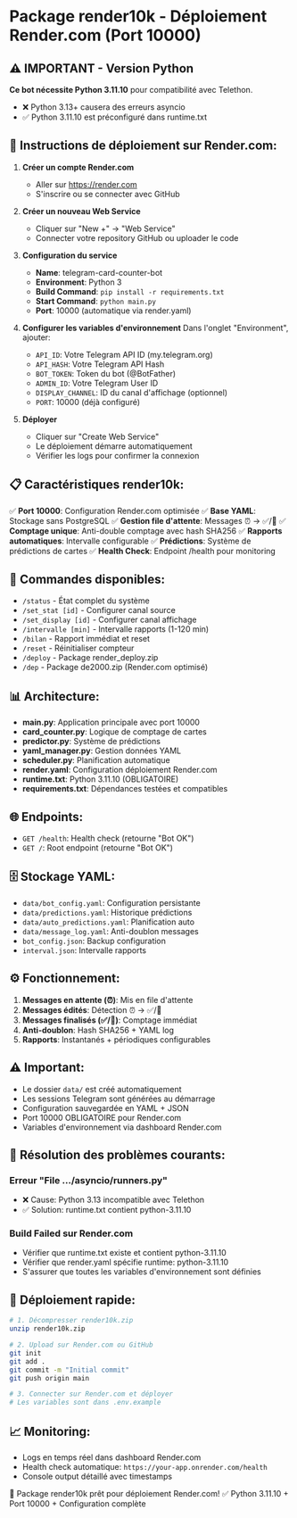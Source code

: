 # Package render10k - Déploiement Render.com (Port 10000)

## ⚠️ IMPORTANT - Version Python
**Ce bot nécessite Python 3.11.10** pour compatibilité avec Telethon.
- ❌ Python 3.13+ causera des erreurs asyncio
- ✅ Python 3.11.10 est préconfiguré dans runtime.txt

## 🚀 Instructions de déploiement sur Render.com:

1. **Créer un compte Render.com**
   - Aller sur https://render.com
   - S'inscrire ou se connecter avec GitHub

2. **Créer un nouveau Web Service**
   - Cliquer sur "New +" → "Web Service"
   - Connecter votre repository GitHub ou uploader le code

3. **Configuration du service**
   - **Name**: telegram-card-counter-bot
   - **Environment**: Python 3
   - **Build Command**: `pip install -r requirements.txt`
   - **Start Command**: `python main.py`
   - **Port**: 10000 (automatique via render.yaml)

4. **Configurer les variables d'environnement**
   Dans l'onglet "Environment", ajouter:
   - `API_ID`: Votre Telegram API ID (my.telegram.org)
   - `API_HASH`: Votre Telegram API Hash
   - `BOT_TOKEN`: Token du bot (@BotFather)
   - `ADMIN_ID`: Votre Telegram User ID
   - `DISPLAY_CHANNEL`: ID du canal d'affichage (optionnel)
   - `PORT`: 10000 (déjà configuré)

5. **Déployer**
   - Cliquer sur "Create Web Service"
   - Le déploiement démarre automatiquement
   - Vérifier les logs pour confirmer la connexion

## 📋 Caractéristiques render10k:
✅ **Port 10000**: Configuration Render.com optimisée
✅ **Base YAML**: Stockage sans PostgreSQL
✅ **Gestion file d'attente**: Messages ⏰ → ✅/🔰
✅ **Comptage unique**: Anti-double comptage avec hash SHA256
✅ **Rapports automatiques**: Intervalle configurable
✅ **Prédictions**: Système de prédictions de cartes
✅ **Health Check**: Endpoint /health pour monitoring

## 🔧 Commandes disponibles:
- `/status` - État complet du système
- `/set_stat [id]` - Configurer canal source
- `/set_display [id]` - Configurer canal affichage
- `/intervalle [min]` - Intervalle rapports (1-120 min)
- `/bilan` - Rapport immédiat et reset
- `/reset` - Réinitialiser compteur
- `/deploy` - Package render_deploy.zip
- `/dep` - Package de2000.zip (Render.com optimisé)

## 📊 Architecture:
- **main.py**: Application principale avec port 10000
- **card_counter.py**: Logique de comptage de cartes
- **predictor.py**: Système de prédictions
- **yaml_manager.py**: Gestion données YAML
- **scheduler.py**: Planification automatique
- **render.yaml**: Configuration déploiement Render.com
- **runtime.txt**: Python 3.11.10 (OBLIGATOIRE)
- **requirements.txt**: Dépendances testées et compatibles

## 🌐 Endpoints:
- `GET /health`: Health check (retourne "Bot OK")
- `GET /`: Root endpoint (retourne "Bot OK")

## 🗄️ Stockage YAML:
- `data/bot_config.yaml`: Configuration persistante
- `data/predictions.yaml`: Historique prédictions
- `data/auto_predictions.yaml`: Planification auto
- `data/message_log.yaml`: Anti-doublon messages
- `bot_config.json`: Backup configuration
- `interval.json`: Intervalle rapports

## ⚙️ Fonctionnement:
1. **Messages en attente (⏰)**: Mis en file d'attente
2. **Messages édités**: Détection ⏰ → ✅/🔰
3. **Messages finalisés (✅/🔰)**: Comptage immédiat
4. **Anti-doublon**: Hash SHA256 + YAML log
5. **Rapports**: Instantanés + périodiques configurables

## ⚠️ Important:
- Le dossier `data/` est créé automatiquement
- Les sessions Telegram sont générées au démarrage
- Configuration sauvegardée en YAML + JSON
- Port 10000 OBLIGATOIRE pour Render.com
- Variables d'environnement via dashboard Render.com

## 🔧 Résolution des problèmes courants:

### Erreur "File .../asyncio/runners.py"
- ❌ Cause: Python 3.13 incompatible avec Telethon
- ✅ Solution: runtime.txt contient python-3.11.10

### Build Failed sur Render.com
- Vérifier que runtime.txt existe et contient python-3.11.10
- Vérifier que render.yaml spécifie runtime: python-3.11.10
- S'assurer que toutes les variables d'environnement sont définies

## 🚀 Déploiement rapide:
```bash
# 1. Décompresser render10k.zip
unzip render10k.zip

# 2. Upload sur Render.com ou GitHub
git init
git add .
git commit -m "Initial commit"
git push origin main

# 3. Connecter sur Render.com et déployer
# Les variables sont dans .env.example
```

## 📈 Monitoring:
- Logs en temps réel dans dashboard Render.com
- Health check automatique: `https://your-app.onrender.com/health`
- Console output détaillé avec timestamps

🎯 Package render10k prêt pour déploiement Render.com!
✅ Python 3.11.10 + Port 10000 + Configuration complète
